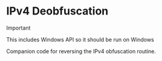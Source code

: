# IPv4 Deobfuscation

> [!IMPORTANT]
> This includes Windows API so it should be run on Windows

Companion code for reversing the IPv4 obfuscation routine.
